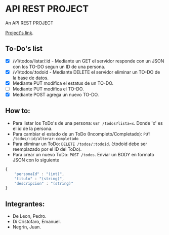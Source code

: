 # API REST PROJECT

An API REST PROJECT

[Project's link](https://github.com/BicycleIzation/Proyecto-de-Ingenieria).

## To-Do's list

- [x] /v1/todos/listar/:id - Mediante un GET el servidor responde con un JSON con los TO-DO segun un ID de una persona.
- [x] /v1/todos/:todoid - Mediante DELETE el servidor eliminar un TO-DO de la base de datos.
- [x] Mediante PUT modifica el estatus de un TO-DO.
- [ ] Mediante PUT modifica el TO-DO.
- [x] Mediante POST agrega un nuevo TO-DO.

## How to:

- Para listar los ToDo's de una persona: `GET /todos?lista=x`. Donde 'x' es el id de la persona.
- Para cambiar el estado de un ToDo (Incompleto/Completado): `PUT /todos/:id/alterar-completado`
- Para eliminar un ToDo: `DELETE /todos/:todoid`. (:todoid debe ser reemplazado por el ID del ToDo).
- Para crear un nuevo ToDo: `POST /todos`. Enviar un BODY en formato JSON con lo siguiente
```js
{	
	"personaId" : "(int)",
	"titulo" : "(string)",
	"descripcion" : "(string)"
}
```


## Integrantes:

* De Leon, Pedro.
* Di Cristofaro, Emanuel.
* Negrin, Juan.
